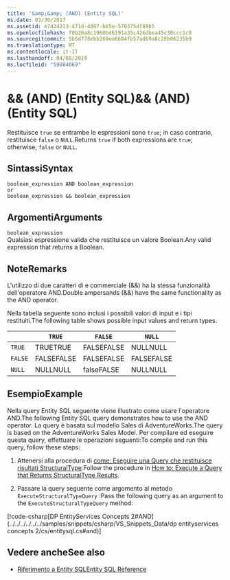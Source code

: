 ```yaml
---
title: '&amp;&amp; (AND) (Entity SQL)'
ms.date: 03/30/2017
ms.assetid: e7d24213-471d-4807-b85e-570375df89b5
ms.openlocfilehash: f0b20a8c1960bd6191a35c426dbea45c30ccc1c0
ms.sourcegitcommit: 5b6d778ebb269ee6684fb57ad69a8c28b06235b9
ms.translationtype: MT
ms.contentlocale: it-IT
ms.lasthandoff: 04/08/2019
ms.locfileid: "59084069"
---
```

# <a name="ampamp-and-entity-sql"></a><span data-ttu-id="d42bb-102">&amp;&amp; (AND) (Entity SQL)</span><span class="sxs-lookup"><span data-stu-id="d42bb-102">&amp;&amp; (AND) (Entity SQL)</span></span>
<span data-ttu-id="d42bb-103">Restituisce `true` se entrambe le espressioni sono `true`; in caso contrario, restituisce `false` o `NULL`.</span><span class="sxs-lookup"><span data-stu-id="d42bb-103">Returns `true` if both expressions are `true`; otherwise, `false` or `NULL`.</span></span>  
  
## <a name="syntax"></a><span data-ttu-id="d42bb-104">Sintassi</span><span class="sxs-lookup"><span data-stu-id="d42bb-104">Syntax</span></span>  
  
```  
boolean_expression AND boolean_expression  
or  
boolean_expression && boolean_expression  
```  
  
## <a name="arguments"></a><span data-ttu-id="d42bb-105">Argomenti</span><span class="sxs-lookup"><span data-stu-id="d42bb-105">Arguments</span></span>  
 `boolean_expression`  
 <span data-ttu-id="d42bb-106">Qualsiasi espressione valida che restituisce un valore Boolean.</span><span class="sxs-lookup"><span data-stu-id="d42bb-106">Any valid expression that returns a Boolean.</span></span>  
  
## <a name="remarks"></a><span data-ttu-id="d42bb-107">Note</span><span class="sxs-lookup"><span data-stu-id="d42bb-107">Remarks</span></span>  
 <span data-ttu-id="d42bb-108">L'utilizzo di due caratteri di e commerciale (&&) ha la stessa funzionalità dell'operatore AND.</span><span class="sxs-lookup"><span data-stu-id="d42bb-108">Double ampersands (&&) have the same functionality as the AND operator.</span></span>  
  
 <span data-ttu-id="d42bb-109">Nella tabella seguente sono inclusi i possibili valori di input e i tipi restituiti.</span><span class="sxs-lookup"><span data-stu-id="d42bb-109">The following table shows possible input values and return types.</span></span>  
  
||`TRUE`|`FALSE`|`NULL`|  
|-|------------|-------------|------------|  
|`TRUE`|<span data-ttu-id="d42bb-110">TRUE</span><span class="sxs-lookup"><span data-stu-id="d42bb-110">TRUE</span></span>|<span data-ttu-id="d42bb-111">FALSE</span><span class="sxs-lookup"><span data-stu-id="d42bb-111">FALSE</span></span>|<span data-ttu-id="d42bb-112">NULL</span><span class="sxs-lookup"><span data-stu-id="d42bb-112">NULL</span></span>|  
|`FALSE`|<span data-ttu-id="d42bb-113">FALSE</span><span class="sxs-lookup"><span data-stu-id="d42bb-113">FALSE</span></span>|<span data-ttu-id="d42bb-114">FALSE</span><span class="sxs-lookup"><span data-stu-id="d42bb-114">FALSE</span></span>|<span data-ttu-id="d42bb-115">FALSE</span><span class="sxs-lookup"><span data-stu-id="d42bb-115">FALSE</span></span>|  
|`NULL`|<span data-ttu-id="d42bb-116">NULL</span><span class="sxs-lookup"><span data-stu-id="d42bb-116">NULL</span></span>|<span data-ttu-id="d42bb-117">false</span><span class="sxs-lookup"><span data-stu-id="d42bb-117">FALSE</span></span>|<span data-ttu-id="d42bb-118">NULL</span><span class="sxs-lookup"><span data-stu-id="d42bb-118">NULL</span></span>|  
  
## <a name="example"></a><span data-ttu-id="d42bb-119">Esempio</span><span class="sxs-lookup"><span data-stu-id="d42bb-119">Example</span></span>  
 <span data-ttu-id="d42bb-120">Nella query Entity SQL seguente viene illustrato come usare l'operatore AND.</span><span class="sxs-lookup"><span data-stu-id="d42bb-120">The following Entity SQL query demonstrates how to use the AND operator.</span></span> <span data-ttu-id="d42bb-121">La query è basata sul modello Sales di AdventureWorks.</span><span class="sxs-lookup"><span data-stu-id="d42bb-121">The query is based on the AdventureWorks Sales Model.</span></span> <span data-ttu-id="d42bb-122">Per compilare ed eseguire questa query, effettuare le operazioni seguenti:</span><span class="sxs-lookup"><span data-stu-id="d42bb-122">To compile and run this query, follow these steps:</span></span>  
  
1.  <span data-ttu-id="d42bb-123">Attenersi alla procedura di [come: Eseguire una Query che restituisce risultati StructuralType](../../../../../../docs/framework/data/adonet/ef/how-to-execute-a-query-that-returns-structuraltype-results.md).</span><span class="sxs-lookup"><span data-stu-id="d42bb-123">Follow the procedure in [How to: Execute a Query that Returns StructuralType Results](../../../../../../docs/framework/data/adonet/ef/how-to-execute-a-query-that-returns-structuraltype-results.md).</span></span>  
  
2.  <span data-ttu-id="d42bb-124">Passare la query seguente come argomento al metodo `ExecuteStructuralTypeQuery` :</span><span class="sxs-lookup"><span data-stu-id="d42bb-124">Pass the following query as an argument to the `ExecuteStructuralTypeQuery` method:</span></span>  
  
 [!code-csharp[DP EntityServices Concepts 2#AND](../../../../../../samples/snippets/csharp/VS_Snippets_Data/dp entityservices concepts 2/cs/entitysql.cs#and)]  
  
## <a name="see-also"></a><span data-ttu-id="d42bb-125">Vedere anche</span><span class="sxs-lookup"><span data-stu-id="d42bb-125">See also</span></span>

- [<span data-ttu-id="d42bb-126">Riferimento a Entity SQL</span><span class="sxs-lookup"><span data-stu-id="d42bb-126">Entity SQL Reference</span></span>](../../../../../../docs/framework/data/adonet/ef/language-reference/entity-sql-reference.md)
